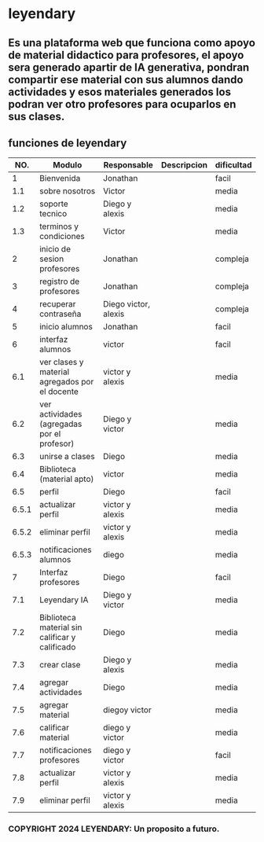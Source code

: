 # leyendary
## Es una plataforma web que funciona como apoyo de material didactico para profesores, el apoyo sera generado apartir de IA generativa, pondran compartir ese material con sus alumnos dando actividades y esos materiales generados los podran ver otro profesores para ocuparlos en sus clases.
## funciones de leyendary
|NO.|Modulo|Responsable|Descripcion|dificultad|
|---|------|-----------|-----------|----------|
|1  |Bienvenida|Jonathan||facil|
|1.1|sobre nosotros|Victor||media|
|1.2|soporte tecnico|Diego y alexis||media|
|1.3|terminos y condiciones|Victor||media|
|2  |inicio de sesion profesores|Jonathan||compleja|
|3  |registro de profesores|Jonathan||compleja|
|4  |recuperar contraseña|Diego victor, alexis||compleja|
|5  |inicio alumnos|Jonathan||facil|
|6  |interfaz alumnos|victor||facil|
|6.1|ver clases y material agregados por el docente|victor y alexis||media|
|6.2|ver actividades (agregadas por el profesor)|Diego y victor||media|
|6.3|unirse a clases|Diego||media|
|6.4|Biblioteca (material apto)|victor||media|
|6.5|perfil|Diego||facil|
|6.5.1|actualizar perfil|victor y alexis||media|
|6.5.2|eliminar perfil|victor y alexis||media|
|6.5.3|notificaciones alumnos|diego||media|
|7|Interfaz profesores|Diego||facil|
|7.1|Leyendary IA|Diego y victor||media|
|7.2|Biblioteca material sin calificar y calificado|Diego||media|
|7.3|crear clase|Diego y alexis||media|
|7.4|agregar actividades|Diego||media|
|7.5|agregar material|diegoy victor||media|
|7.6|calificar material|diego y victor||media|
|7.7|notificaciones profesores|diego y victor||facil|
|7.8|actualizar perfil|victor y alexis||media|
|7.9|eliminar perfil|victor y alexis||media|
### COPYRIGHT 2024 LEYENDARY: Un proposito a futuro.
